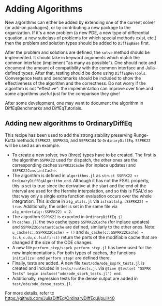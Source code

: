 # Adding Algorithms

New algorithms can either be added by extending one of the current solver (or
add-on packages), or by contributing a new package to the organization. If
it's a new problem (a new PDE, a new type of differential equation, a new
subclass of problems for which special methods exist, etc.) then the problem
and solution types should be added to `DiffEqBase` first.

After the problem and solutions are defined, the `solve` method should be implemented.
It should take in keyword arguments which match the common interface (implement
"as many as possible"). One should note and document the amount of compatibility
with the common interface and Julia-defined types. After that, testing should be
done using `DiffEqDevTools`. Convergence tests and benchmarks should be included
to show the effectiveness of the algorithm and the correctness. Do not worry if
the algorithm is not "effective": the implementation can improve over time and
some algorithms useful just for the comparison they give!

After some development, one may want to document the algorithm in DiffEqBenchmarks
and DiffEqTutorials.


## Adding new algorithms to OrdinaryDiffEq

This recipe has been used to add the strong stability preserving Runge-Kutta methods
`SSPRK22`, `SSPRK33`, and `SSPRK104` to `OrdinaryDiffEq`. `SSPRK22` will be used
as an example.

- To create a new solver, two (three) types have to be created.
  The first is the algorithm `SSPRK22` used for dispatch, the other ones are
  the corresponding caches `SSPRK22Cache` (for inplace updates) and
  `SSPRK22ConstantCache`.
- The algorithm is defined in `algorithms.jl` as
  `struct SSPRK22 <: OrdinaryDiffEqAlgorithm end`.
  Although it has not the FSAL property, this is set to true since the derivative
  at the start and the end of the interval are used for the Hermite interpolation,
  and so this is FSAL'd so that way only a single extra function evaluation occurs
  over the whole integration. This is done in `alg_utils.jl` via
  `isfsal(alg::SSPRK22) = true`. Additionally, the order is set in the same
  file via `alg_order(alg::SSPRK22) = 2`.
- The algorithm `SSPRK22` is exported in `OrdinaryDiffEq.jl`.
- In `caches.jl`, the two cache types `SSPRK22Cache` (for inplace updates) and
  `SSPRK22ConstantCache` are defined, similarly to the other ones.
  Note: `u_cache(c::SSPRK22Cache) = ()` and
  `du_cache(c::SSPRK22Cache) = (c.k,c.du,c.fsalfirst)` return the parts of the
  modifiable cache that are changed if the size of the ODE changes.
- A new file `perform_step/ssprk_perform_step.jl` has been used for the new
  implementations. For both types of caches, the functions `initialize!`
  and `perform_step!` are defined there.
- Finally, tests are added. A new file `test/ode/ode_ssprk_tests.jl` is created
  and included in `tests/runtests.jl` via 
  `@time @testset "SSPRK Tests" begin include("ode/ode_ssprk_tests.jl") end`.
- Additionally, regression tests for the dense output are added in
  `test/ode/ode_dense_tests.jl`.

For more details, refer to https://github.com/JuliaDiffEq/OrdinaryDiffEq.jl/pull/40
